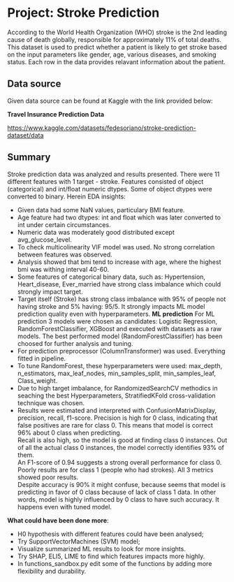
# Project: Stroke Prediction

According to the World Health Organization (WHO) stroke is the 2nd leading cause of death globally, responsible for approximately 11% of total deaths.  
This dataset is used to predict whether a patient is likely to get stroke based on the input parameters like gender, age, various diseases, and smoking status. Each row in the data provides relavant information about the patient.


## Data source

Given data source can be found at Kaggle with the link provided below:

  **Travel Insurance Prediction Data**  

  https://www.kaggle.com/datasets/fedesoriano/stroke-prediction-dataset/data



## Summary
 
Stroke prediction data was analyzed and results presented. There were 11 different features with 1 target - stroke. Features consisted of object (categorical) and int/float numeric dtypes. Some of object dtypes were converted to binary. Herein EDA insights:
- Given data had some NaN values, particulary BMI feature.
- Age feature had two dtypes: int and float which was later converted to int under certain circumstances.
- Numeric data was moderately good distributed except avg_glucose_level.
- To check multicolinearity VIF model was used. No strong correlation between features was observed.
- Analysis showed that bmi tend to increase with age, where the highest bmi was withing interval 40-60.
- Some features of categorical binary data, such as: Hypertension, Heart_disease, Ever_married have strong class imbalance which could strongly impact target.
- Target itself (Stroke) has strong class imbalance with 95% of people not having stroke and 5% having: 95/5. It strongly impacts ML model prediction quality even with hyperparameters.
**ML prediction**
For ML prediction 3 models were chosen as candidates: Logistic Regression, RandomForestClassifier, XGBoost and executed with datasets as a raw models. The best performed model (RandomForestClassifier) has been choosed for further analysis and tuning.
- For prediction preprocessor (ColumnTransformer) was used. Everything fitted in pipeline.
- To tune RandomForest, these hyperparameters were used: max_depth, n_estimators, max_leaf_nodes, min_samples_split, min_samples_leaf, Class_weight.
- Due to high target imbalance, for RandomizedSearchCV methodics in seaching the best Hyperparameters, StratifiedKFold cross-validation technique was chosen.
- Results were estimated and interpreted with ConfusionMatrixDisplay, precision, recall, f1-score.
Precision is high for 0 class, indicating that false positives are rare for class 0. This means that model is correct 96% about 0 class when predicting.  
Recall is also high, so the model is good at finding class 0 instances. Out of all the actual class 0 instances, the model correctly identifies 93% of them.  
An F1-score of 0.94 suggests a strong overall performance for class 0.  
Poorly results are for class 1 (people who had strokes). All 3 metrics showed poor results.  
Despite accuracy is 90% it might confuse, because seems that model is predicting in favor of 0 class because of lack of class 1 data. In other words, model is highly influenced by 0 class to have such accuracy. It happens even with tuned model.

**What could have been done more**: 
- H0 hypothesis with different features could have been analysed;  
- Try SupportVectorMachines (SVM) model;
- Visualize summarized ML results to look for more insights. 
- Try SHAP, ELI5, LIME to find which features impacts more highly. 
- In functions_sandbox.py edit some of the functions by adding more flexibility and durability.

